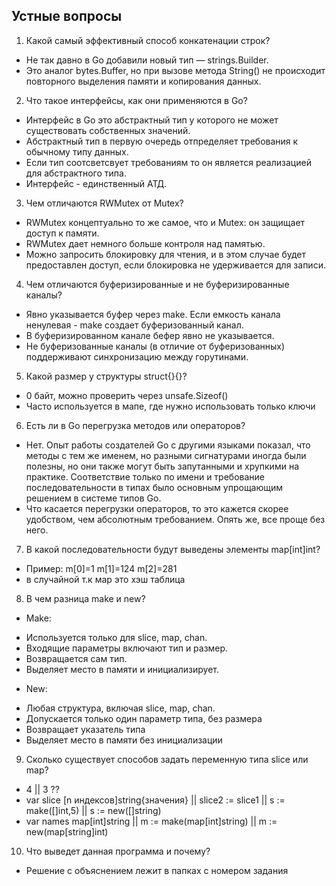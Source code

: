 ## Устные вопросы

1. Какой самый эффективный способ конкатенации строк?
- Не так давно в Go добавили новый тип — strings.Builder. 
- Это аналог bytes.Buffer, но при вызове метода String() не происходит повторного выделения памяти и копирования данных.
2. Что такое интерфейсы, как они применяются в Go?
- Интерфейс в Go это абстрактный тип у которого не может существовать собственных значений.
- Абстрактный тип в первую очередь отпределяет требования к обычному типу данных. 
- Если тип соотсветсвует требованиям то он является реализацией для абстрактного типа.
- Интерфейс - единственный АТД. 
3. Чем отличаются RWMutex от Mutex?
- RWMutex концептуально то же самое, что и Mutex: он защищает доступ к памяти.
- RWMutex дает немного больше контроля над памятью. 
- Можно запросить блокировку для чтения, и в этом случае будет предоставлен доступ, если блокировка не удерживается для записи.
4. Чем отличаются буферизированные и не буферизированные каналы?
- Явно указывается буфер через make. Если емкость канала ненулевая - make создает буферизованный канал. 
- В буферизированном канале бефер явно не указывается. 
- Не буферизованные каналы (в отличие от буферизованных) поддерживают синхронизацию между горутинами.
5. Какой размер у структуры struct{}{}?
- 0 байт, можно проверить через unsafe.Sizeof()
- Часто используется в мапе, где нужно использовать только ключи
6. Есть ли в Go перегрузка методов или операторов?
- Нет. Опыт работы создателей Go с другими языками показал, что методы с тем же именем, но разными сигнатурами иногда были полезны, но они также могут быть запутанными и хрупкими на практике. 
Соответствие только по имени и требование последовательности в типах было основным упрощающим решением в системе типов Go.
- Что касается перегрузки операторов, то это кажется скорее удобством, чем абсолютным требованием. Опять же, все проще без него.
7. В какой последовательности будут выведены элементы map[int]int?
- Пример: m[0]=1 m[1]=124 m[2]=281
- в случайной т.к мар это хэш таблица
8. В чем разница make и new?
- Make: 
+ Используется только для slice, map, chan.
+ Входящие параметры включают тип и размер.
+ Возвращается сам тип.
+ Выделяет место в памяти и инициализирует.
- New:
+ Любая структура, включая slice, map, chan.
+ Допускается только один параметр типа, без размера
+ Возвращает указатель типа
+ Выделяет место в памяти без инициализации
9. Сколько существует способов задать переменную типа slice или map?
- 4 || 3 ??
- var slice [n индексов]string{значения} || slice2 := slice1 || s := make([]int,5) || s := new([]string)
- var names map[int]string || m := make(map[int]string) || m := new(map[string]int)
10. Что выведет данная программа и почему?
- Решение с объяснением лежит в папках с номером задания
